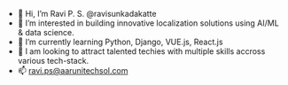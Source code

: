 - 👋 Hi, I’m Ravi P. S.  @ravisunkadakatte 
- 👀 I’m interested in building innovative localization solutions using AI/ML & data science.  
- 🌱 I’m currently learning Python, Django, VUE.js, React.js
- 💞️ I am looking to attract talented techies with multiple skills accross various tech-stack.
- 📫 ravi.ps@aarunitechsol.com 

<!---
ravisunkadakatte/ravisunkadakatte is a ✨ special ✨ repository because its `README.md` (this file) appears on your GitHub profile.
You can click the Preview link to take a look at your changes.
--->

